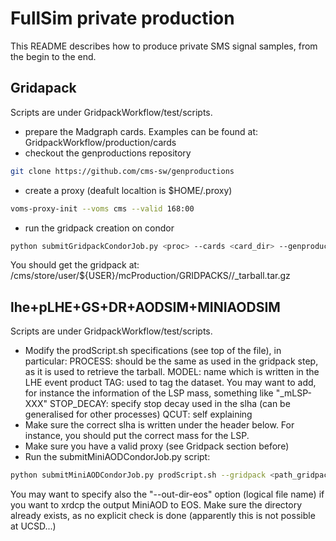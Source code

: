 # FullSim private production

This README describes how to produce private SMS signal samples, from the begin to the end. 

## Gridapack
Scripts are under GridpackWorkflow/test/scripts.
* prepare the Madgraph cards. Examples can be found at: GridpackWorkflow/production/cards
* checkout the genproductions repository
```bash
git clone https://github.com/cms-sw/genproductions
```
* create a proxy (deafult localtion is $HOME/.proxy)
```bash
voms-proxy-init --voms cms --valid 168:00
```
* run the gridpack creation on condor
```bash
python submitGridpackCondorJob.py <proc> --cards <card_dir> --genproduction <gen_dir> --proxy <path_proxy>
```
You should get the gridpack at: /cms/store/user/${USER}/mcProduction/GRIDPACKS/<proc>/<proc>_tarball.tar.gz


## lhe+pLHE+GS+DR+AODSIM+MINIAODSIM
Scripts are under GridpackWorkflow/test/scripts.
* Modify the prodScript.sh specifications (see top of the file), in particular: 
PROCESS: should be the same as <proc> used in the gridpack step, as it is used to retrieve the tarball.
MODEL: name which is written in the LHE event product
TAG: used to tag the dataset. You may want to add, for instance the information of the LSP mass, something like "_mLSP-XXX"
STOP_DECAY: specify stop decay used in the slha (can be generalised for other processes)
 QCUT: self explaining
* Make sure the correct slha is written under the <slha> header below. For instance, you should put the correct mass for the LSP.
* Make sure you have a valid proxy (see Gridpack section before)
* Run the submitMiniAODCondorJob.py script:
```bash
python submitMiniAODCondorJob.py prodScript.sh --gridpack <path_gridpack> --nevents <n_events> --njobs <n_jobs> --out-dir <out_dir> --proxy <path_proxy>
```
You may want to specify also the "--out-dir-eos" option (logical file name) if you want to xrdcp the output MiniAOD to EOS. Make sure the directory already exists, as no explicit check is done (apparently this is not possible at UCSD...)
